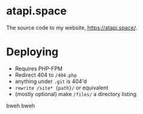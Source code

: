 # atapi.space
The source code to my website, https://atapi.space/.

# Deploying
- Requires PHP-FPM
- Redirect 404 to `/404.php`
- anything under `.git` is 404'd
- `rewrite /site* {path}/` or equivalent
- (mostly optional) make `/files/` a directory listing

bweh bweh
